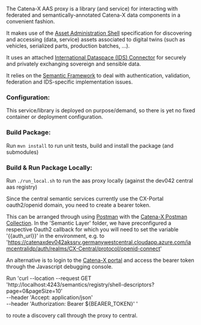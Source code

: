 <!---
Copyright (c) 2021-2022 T-Systems International GmbH (Catena-X Consortium)

See the AUTHORS file(s) distributed with this work for additional
information regarding authorship.

See the LICENSE file(s) distributed with this work for
additional information regarding license terms.
-->

The Catena-X AAS proxy is a library (and service) for interacting with federated and semantically-annotated Catena-X data components in a convenient fashion.

It makes use of the [Asset Administration Shell](http://admin-shell-io.com/) specification for
discovering and accessing (data, service) assets associated to digital twins (such as vehicles, serialized parts, production batches, ...).

It uses an attached [International Dataspace (IDS) Connector](https://internationaldataspaces.org/) for securely and privately exchanging sovereign and sensible data.

It relies on the [Semantic Framework](https://confluence.catena-x.net/pages/viewpage.action?pageId=25199158) 
to deal with authentication, validation, federation and IDS-specific implementation issues.

### Configuration:

This service/library is deployed on purpose/demand, so there is yet no fixed container or deployment 
configuration.

### Build Package:

Run `mvn install` to run unit tests, build and install the package (and submodules)

### Build & Run Package Locally:

Run `./run_local.sh` to run the aas proxy locally (against the dev042 central aas registry)

Since the central semantic services currently use the CX-Portal oauth2/openid domain, you
need to create a bearer token.

This can be arranged through using [Postman](https://www.postman.com/) with the [Catena-X Postman Collection](../../catenax.postman_collection.json).
In the 'Semantic Layer' folder, we have preconfigured a respective Oauth2 callback for which you will need to set
the variable '{{auth_url}}' in the environment, e.g. to
'https://catenaxdev042akssrv.germanywestcentral.cloudapp.azure.com/iamcentralidp/auth/realms/CX-Central/protocol/openid-connect'

An alternative is to login to the [Catena-X portal](https://catenaxdev042aksportal.germanywestcentral.cloudapp.azure.com) and
access the bearer token through the Javascript debugging console.

Run 'curl --location --request GET 'http://localhost:4243/semantics/registry/shell-descriptors?page=0&pageSize=10' \
--header 'Accept: application/json' \
--header 'Authorization: Bearer ${BEARER_TOKEN}'
'

to route a discovery call through the proxy to central.
